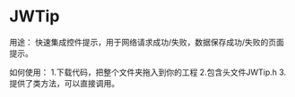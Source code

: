 # JWTip

用途：
快速集成控件提示，用于网络请求成功/失败，数据保存成功/失败的页面提示。

如何使用：
1.下载代码，把整个文件夹拖入到你的工程
2.包含头文件JWTip.h
3.提供了类方法，可以直接调用。
